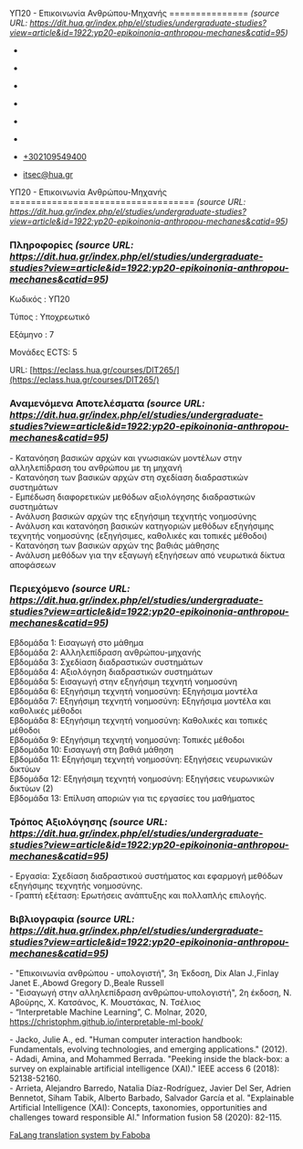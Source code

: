 ΥΠ20 - Επικοινωνία Ανθρώπου-Μηχανής
===============    *(source URL: https://dit.hua.gr/index.php/el/studies/undergraduate-studies?view=article&id=1922:yp20-epikoinonia-anthropou-mechanes&catid=95)*

*   [](https://www.facebook.com/ditharokopio)
*   [](https://www.youtube.com/channel/UCEHkYirpXF1nSLxDCrfDZ4A)
*   [](https://www.linkedin.com/company/77699385)
*   [](https://www.instagram.com/dithua)

*   [](https://dit.hua.gr/index.php/el/studies/undergraduate-studies)
*   [](https://dit.hua.gr/index.php/en/studies/undergraduate-studies)

*   [+302109549400](tel:+302109549400)
*   [itsec@hua.gr](mailto:itsec@hua.gr)

ΥΠ20 - Επικοινωνία Ανθρώπου-Μηχανής
===================================  *(source URL: https://dit.hua.gr/index.php/el/studies/undergraduate-studies?view=article&id=1922:yp20-epikoinonia-anthropou-mechanes&catid=95)*

### Πληροφορίες  *(source URL: https://dit.hua.gr/index.php/el/studies/undergraduate-studies?view=article&id=1922:yp20-epikoinonia-anthropou-mechanes&catid=95)*

Κωδικός : ΥΠ20

Τύπος : Υποχρεωτικό

Εξάμηνο : 7

Μονάδες ECTS: 5

URL: [https://eclass.hua.gr/courses/DIT265/](https://eclass.hua.gr/courses/DIT265/)

### Αναμενόμενα Αποτελέσματα  *(source URL: https://dit.hua.gr/index.php/el/studies/undergraduate-studies?view=article&id=1922:yp20-epikoinonia-anthropou-mechanes&catid=95)*

\- Κατανόηση βασικών αρχών και γνωσιακών μοντέλων στην αλληλεπίδραση του ανθρώπου με τη μηχανή  
\- Κατανόηση των βασικών αρχών στη σχεδίαση διαδραστικών συστημάτων  
\- Εμπέδωση διαφορετικών μεθόδων αξιολόγησης διαδραστικών συστημάτων  
\- Ανάλυση βασικών αρχών της εξηγήσιμη τεχνητής νοημοσύνης  
\- Ανάλυση και κατανόηση βασικών κατηγοριών μεθόδων εξηγήσιμης τεχνητής νοημοσύνης (εξηγήσιμες, καθολικές και τοπικές μέθοδοι)  
\- Κατανόηση των βασικών αρχών της βαθιάς μάθησης  
\- Ανάλυση μεθόδων για την εξαγωγή εξηγήσεων από νευρωτικά δίκτυα αποφάσεων

### Περιεχόμενο  *(source URL: https://dit.hua.gr/index.php/el/studies/undergraduate-studies?view=article&id=1922:yp20-epikoinonia-anthropou-mechanes&catid=95)*

Εβδομάδα 1: Εισαγωγή στο μάθημα  
Εβδομάδα 2: Αλληλεπίδραση ανθρώπου-μηχανής  
Εβδομάδα 3: Σχεδίαση διαδραστικών συστημάτων  
Εβδομάδα 4: Αξιολόγηση διαδραστικών συστημάτων  
Εβδομάδα 5: Εισαγωγή στην εξηγήσιμη τεχνητή νοημοσύνη  
Εβδομάδα 6: Εξηγήσιμη τεχνητή νοημοσύνη: Εξηγήσιμα μοντέλα  
Εβδομάδα 7: Εξηγήσιμη τεχνητή νοημοσύνη: Εξηγήσιμα μοντέλα και καθολικές μέθοδοι  
Εβδομάδα 8: Εξηγήσιμη τεχνητή νοημοσύνη: Καθολικές και τοπικές μέθοδοι  
Εβδομάδα 9: Εξηγήσιμη τεχνητή νοημοσύνη: Τοπικές μέθοδοι  
Εβδομάδα 10: Εισαγωγή στη βαθιά μάθηση  
Εβδομάδα 11: Εξηγήσιμη τεχνητή νοημοσύνη: Εξηγήσεις νευρωνικών δικτύων  
Εβδομάδα 12: Εξηγήσιμη τεχνητή νοημοσύνη: Εξηγήσεις νευρωνικών δικτύων (2)  
Εβδομάδα 13: Επίλυση αποριών για τις εργασίες του μαθήματος

### Τρόπος Αξιολόγησης  *(source URL: https://dit.hua.gr/index.php/el/studies/undergraduate-studies?view=article&id=1922:yp20-epikoinonia-anthropou-mechanes&catid=95)*

\- Εργασία: Σχεδίαση διαδραστικού συστήματος και εφαρμογή μεθόδων εξηγήσιμης τεχνητής νοημοσύνης.  
\- Γραπτή εξέταση: Ερωτήσεις ανάπτυξης και πολλαπλής επιλογής.

### Βιβλιογραφία  *(source URL: https://dit.hua.gr/index.php/el/studies/undergraduate-studies?view=article&id=1922:yp20-epikoinonia-anthropou-mechanes&catid=95)*

\- "Επικοινωνία ανθρώπου - υπολογιστή", 3η Έκδοση, Dix Alan J.,Finlay Janet E.,Abowd Gregory D.,Beale Russell  
\- "Εισαγωγή στην αλληλεπίδραση ανθρώπου-υπολογιστή", 2η έκδοση, Ν. Αβούρης, Χ. Κατσάνος, Κ. Μουστάκας, Ν. Τσέλιος  
\- “Interpretable Machine Learning”, C. Molnar, 2020, https://christophm.github.io/interpretable-ml-book/

\- Jacko, Julie A., ed. "Human computer interaction handbook: Fundamentals, evolving technologies, and emerging applications." (2012).  
\- Adadi, Amina, and Mohammed Berrada. "Peeking inside the black-box: a survey on explainable artificial intelligence (XAI)." IEEE access 6 (2018): 52138-52160.  
\- Arrieta, Alejandro Barredo, Natalia Díaz-Rodríguez, Javier Del Ser, Adrien Bennetot, Siham Tabik, Alberto Barbado, Salvador García et al. "Explainable Artificial Intelligence (XAI): Concepts, taxonomies, opportunities and challenges toward responsible AI." Information fusion 58 (2020): 82-115.

[FaLang translation system by Faboba](http://www.faboba.com/ "Faboba : Création de composantJoomla")

[](https://dit.hua.gr/index.php/el/studies/undergraduate-studies?view=article&id=1922:yp20-epikoinonia-anthropou-mechanes&catid=95#)
